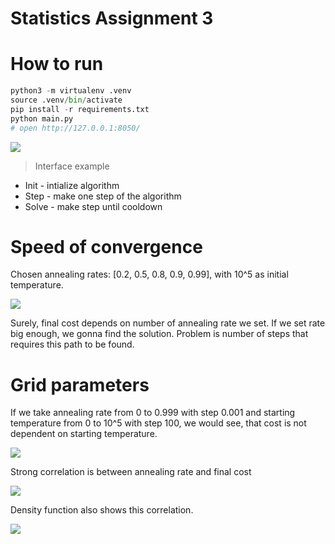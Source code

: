 # Statistics Assignment 3

# How to run

```python
python3 -m virtualenv .venv
source .venv/bin/activate
pip install -r requirements.txt
python main.py
# open http://127.0.0.1:8050/
```

![](https://i.imgur.com/7PzMESo.png)
> Interface example

* Init - intialize algorithm
* Step - make one step of the algorithm
* Solve - make step until cooldown

# Speed of convergence

Chosen annealing rates: [0.2, 0.5, 0.8, 0.9, 0.99], with 10^5 as initial temperature. 

![](https://i.imgur.com/24wdVtN.png)

Surely, final cost depends on number of annealing rate we set. If we set rate big enough, we gonna find the solution. Problem is number of steps that requires this path to be found. 

# Grid parameters

If we take annealing rate from 0 to 0.999 with step 0.001 and starting temperature from 0 to 10^5 with step 100, we would see, that cost is not dependent on starting temperature. 

![](https://i.imgur.com/job7x7C.png)


Strong correlation is between annealing rate and final cost

![](https://i.imgur.com/kUIIxgz.png)

Density function also shows this correlation. 

![](https://i.imgur.com/H98k5Ao.png)

